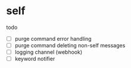 # self

todo

- [ ] purge command error handling
- [ ] purge command deleting non-self messages
- [ ] logging channel (webhook)
- [ ] keyword notifier
